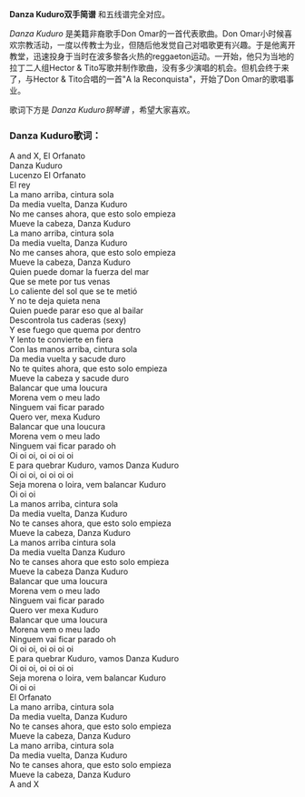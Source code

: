 

**Danza Kuduro双手简谱** 和五线谱完全对应。

_Danza Kuduro_ 是美籍非裔歌手Don Omar的一首代表歌曲。Don
Omar小时候喜欢宗教活动，一度以传教士为业，但随后他发觉自己对唱歌更有兴趣。于是他离开教堂，迅速投身于当时在波多黎各火热的reggaeton运动。一开始，他只为当地的拉丁二人组Hector
& Tito写歌并制作歌曲，没有多少演唱的机会。但机会终于来了，与Hector & Tito合唱的一首"A la Reconquista"，开始了Don
Omar的歌唱事业。

歌词下方是 _Danza Kuduro钢琴谱_ ，希望大家喜欢。

### Danza Kuduro歌词：

A and X, El Orfanato  
Danza Kuduro  
Lucenzo El Orfanato  
El rey  
La mano arriba, cintura sola  
Da media vuelta, Danza Kuduro  
No me canses ahora, que esto solo empieza  
Mueve la cabeza, Danza Kuduro  
La mano arriba, cintura sola  
Da media vuelta, Danza Kuduro  
No me canses ahora, que esto solo empieza  
Mueve la cabeza, Danza Kuduro  
Quien puede domar la fuerza del mar  
Que se mete por tus venas  
Lo caliente del sol que se te metió  
Y no te deja quieta nena  
Quien puede parar eso que al bailar  
Descontrola tus caderas (sexy)  
Y ese fuego que quema por dentro  
Y lento te convierte en fiera  
Con las manos arriba, cintura sola  
Da media vuelta y sacude duro  
No te quites ahora, que esto solo empieza  
Mueve la cabeza y sacude duro  
Balancar que uma loucura  
Morena vem o meu lado  
Ninguem vai ficar parado  
Quero ver, mexa Kuduro  
Balancar que una loucura  
Morena vem o meu lado  
Ninguem vai ficar parado oh  
Oi oi oi, oi oi oi oi  
E para quebrar Kuduro, vamos Danza Kuduro  
Oi oi oi, oi oi oi oi  
Seja morena o loira, vem balancar Kuduro  
Oi oi oi  
La manos arriba, cintura sola  
Da media vuelta, Danza Kuduro  
No te canses ahora, que esto solo empieza  
Mueve la cabeza, Danza Kuduro  
La manos arriba cintura sola  
Da media vuelta Danza Kuduro  
No te canses ahora que esto solo empieza  
Mueve la cabeza Danza Kuduro  
Balancar que uma loucura  
Morena vem o meu lado  
Ninguem vai ficar parado  
Quero ver mexa Kuduro  
Balancar que uma loucura  
Morena vem o meu lado  
Ninguem vai ficar parado oh  
Oi oi oi, oi oi oi oi  
E para quebrar Kuduro, vamos Danza Kuduro  
Oi oi oi, oi oi oi oi  
Seja morena o loira, vem balancar Kuduro  
Oi oi oi  
El Orfanato  
La mano arriba, cintura sola  
Da media vuelta, Danza Kuduro  
No te canses ahora, que esto solo empieza  
Mueve la cabeza, Danza Kuduro  
La mano arriba, cintura sola  
Da media vuelta, Danza Kuduro  
No te canses ahora, que esto solo empieza  
Mueve la cabeza, Danza Kuduro  
A and X

